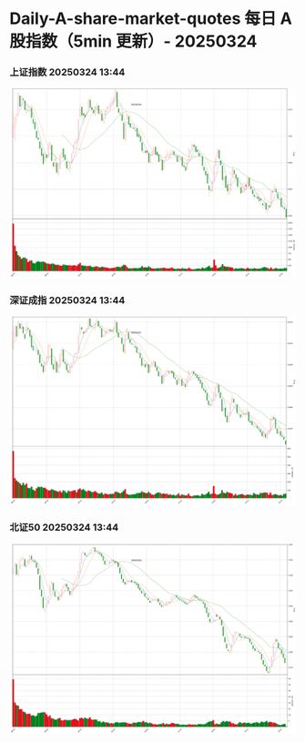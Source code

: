 
# Daily-A-share-market-quotes 每日 A 股指数（5min 更新）- 20250324

### 上证指数 20250324 13:44
![](./fig/2025/3/20250324-sh000001.png)

### 深证成指 20250324 13:44
![](./fig/2025/3/20250324-sz399001.png)

### 北证50 20250324 13:44
![](./fig/2025/3/20250324-bj899050.png)
